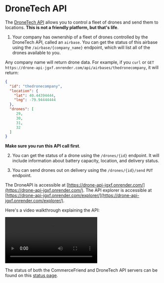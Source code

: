 # DroneTech API

The [DroneTech API](https://drone-api-jgxf.onrender.com/) allows you to control
a fleet of drones and send them to locations. **This is not a friendly
platform, but that's life**.

1. Your company has ownership of a fleet of drones controlled by
  the DroneTech API, called an `airbase`.  You can get the status of this
  airbase using the `/airbase/{company_name}` endpoint, which
  will list all of the drones available to you.

  Any company name will return drone data. For example, if you `curl` or `GET`
  `https://drone-api-jgxf.onrender.com/api/airbases/thedronecompany`, it will
  return:

  ```json
  {
    "id": "thedronecompany",
    "location": {
      "lat": 40.44394444,
      "lng": -79.94444444
    },
    "drones": [
       29,
       30,
       31,
       32
    ]
  }
  ```

  **Make sure you run this API call first**.

2. You can get the status of a drone using the `/drones/{id}` endpoint. It will
include information about battery capacity, location, and delivery status.

3. You can send drones out on delivery using the `/drones/{id}/send`
   `PUT` endpoint.

The DroneAPI is accessible at [https://drone-api-jgxf.onrender.com/](https://drone-api-jgxf.onrender.com/).
The API explorer is accessible at [https://drone-api-jgxf.onrender.com/explorer/](https://drone-api-jgxf.onrender.com/explorer/).

Here's a video walkthrough explaining the API:

<video controls>
  <source src="https://github.com/CMU-17-356/cmu-17-356.github.io/raw/main/resources/videos/2024/drone_api_walkthrough.mov" type="video/mp4">
</video>


The status of both the CommerceFriend and DroneTech API servers can be found on this [status page](https://z1nxzx66.status.cron-job.org/).
